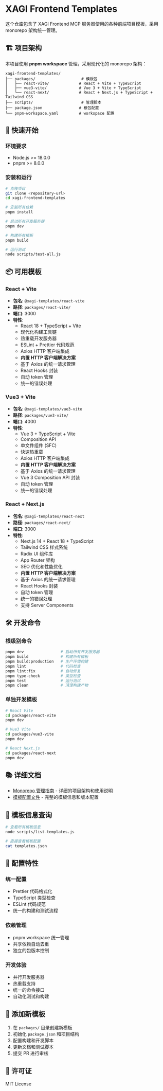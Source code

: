 # XAGI Frontend Templates

这个仓库包含了 XAGI Frontend MCP 服务器使用的各种前端项目模板，采用 monorepo 架构统一管理。

## 🏗️ 项目架构

本项目使用 **pnpm workspace** 管理，采用现代化的 monorepo 架构：

```
xagi-frontend-templates/
├── packages/                    # 模板包
│   ├── react-vite/             # React + Vite + TypeScript
│   ├── vue3-vite/              # Vue 3 + Vite + TypeScript  
│   └── react-next/             # React + Next.js + TypeScript + Tailwind CSS
├── scripts/                     # 管理脚本
├── package.json                # 根包配置
└── pnpm-workspace.yaml         # workspace 配置
```

## 🚀 快速开始

### 环境要求

- Node.js >= 18.0.0
- pnpm >= 8.0.0

### 安装和运行

```bash
# 克隆项目
git clone <repository-url>
cd xagi-frontend-templates

# 安装所有依赖
pnpm install

# 启动所有开发服务器
pnpm dev

# 构建所有模板
pnpm build

# 运行测试
node scripts/test-all.js
```

## 📦 可用模板

### React + Vite
- **包名**: `@xagi-templates/react-vite`
- **路径**: `packages/react-vite/`
- **端口**: 3000
- **特性**:
  - React 18 + TypeScript + Vite
  - 现代化构建工具链
  - 热重载开发服务器
  - ESLint + Prettier 代码规范
  - Axios HTTP 客户端集成
  - **内置 HTTP 客户端解决方案**
  - 基于 Axios 的统一请求管理
  - React Hooks 封装
  - 自动 token 管理
  - 统一的错误处理

### Vue3 + Vite
- **包名**: `@xagi-templates/vue3-vite`
- **路径**: `packages/vue3-vite/`
- **端口**: 4000
- **特性**:
  - Vue 3 + TypeScript + Vite
  - Composition API
  - 单文件组件 (SFC)
  - 快速热重载
  - Axios HTTP 客户端集成
  - **内置 HTTP 客户端解决方案**
  - 基于 Axios 的统一请求管理
  - Vue 3 Composition API 封装
  - 自动 token 管理
  - 统一的错误处理

### React + Next.js
- **包名**: `@xagi-templates/react-next`
- **路径**: `packages/react-next/`
- **端口**: 3000
- **特性**:
  - Next.js 14 + React 18 + TypeScript
  - Tailwind CSS 样式系统
  - Radix UI 组件库
  - App Router 架构
  - SEO 优化和性能优化
  - **内置 HTTP 客户端解决方案**
  - 基于 Axios 的统一请求管理
  - React Hooks 封装
  - 自动 token 管理
  - 统一的错误处理
  - 支持 Server Components

## 🛠️ 开发命令

### 根级别命令

```bash
pnpm dev                # 启动所有开发服务器
pnpm build              # 构建所有模板
pnpm build:production   # 生产环境构建
pnpm lint               # 代码检查
pnpm lint:fix           # 自动修复
pnpm type-check         # 类型检查
pnpm test               # 运行测试
pnpm clean              # 清理构建产物
```

### 单独开发模板

```bash
# React Vite
cd packages/react-vite
pnpm dev

# Vue3 Vite
cd packages/vue3-vite
pnpm dev

# React Next.js
cd packages/react-next
pnpm dev
```

## 📚 详细文档

- [Monorepo 管理指南](./MONOREPO.md) - 详细的项目架构和使用说明
- [模板配置文件](./templates.json) - 完整的模板信息和版本配置

## 🔧 模板信息查询

```bash
# 查看所有模板信息
node scripts/list-templates.js

# 直接查看模板配置
cat templates.json
```

## 🔧 配置特性

### 统一配置
- Prettier 代码格式化
- TypeScript 类型检查
- ESLint 代码规范
- 统一的构建和测试流程

### 依赖管理
- pnpm workspace 统一管理
- 共享依赖自动去重
- 独立的包版本控制

### 开发体验
- 并行开发服务器
- 热重载支持
- 统一的命令接口
- 自动化测试和构建

## 📝 添加新模板

1. 在 `packages/` 目录创建新模板
2. 初始化 `package.json` 和项目结构
3. 配置构建和开发脚本
4. 更新文档和测试脚本
5. 提交 PR 进行审核

## 📄 许可证

MIT License